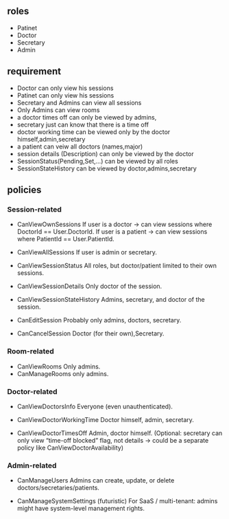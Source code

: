 ## roles
- Patinet
- Doctor
- Secretary
- Admin

## requirement
- Doctor can only view his sessions
- Patinet can only view his sessions
- Secretary and Admins can view all sessions
- Only Admins can view rooms
- a doctor times off can only be viewed by admins,
- secretary just can know that there is a time off
- doctor working time can be viewed only by the doctor himself,admin,secretary
- a patient can veiw all doctors (names,major)
- session details (Description) can only be viewed by the doctor
- SessionStatus(Pending,Set,...) can be viewed by all roles
- SessionStateHistory can be viewed by doctor,admins,secretary

## policies
### Session-related

- CanViewOwnSessions
    If user is a doctor → can view sessions where DoctorId == User.DoctorId.
    If user is a patient → can view sessions where PatientId == User.PatientId.

- CanViewAllSessions
    If user is admin or secretary.

- CanViewSessionStatus
    All roles, but doctor/patient limited to their own sessions.

- CanViewSessionDetails
    Only doctor of the session.

- CanViewSessionStateHistory
    Admins, secretary, and doctor of the session.

- CanEditSession
    Probably only admins, doctors, secretary.

- CanCancelSession
    Doctor (for their own),Secretary.

### Room-related

- CanViewRooms
    Only admins.
- CanManageRooms
    only admins.

### Doctor-related

- CanViewDoctorsInfo
    Everyone (even unauthenticated).

- CanViewDoctorWorkingTime
    Doctor himself, admin, secretary.

- CanViewDoctorTimesOff
    Admin, doctor himself.
    (Optional: secretary can only view “time-off blocked” flag, not details → could be a separate policy like CanViewDoctorAvailability)


### Admin-related

- CanManageUsers
    Admins can create, update, or delete doctors/secretaries/patients.

- CanManageSystemSettings (futuristic)
    For SaaS / multi-tenant: admins might have system-level management rights.